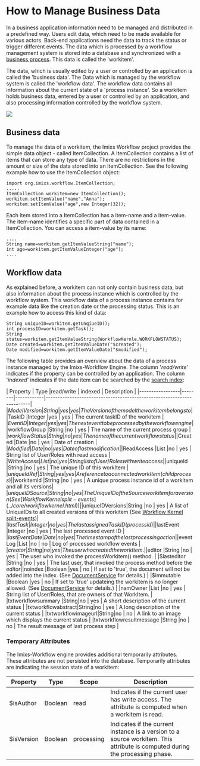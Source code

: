 
# How to Manage Business Data

In a business application information need to be managed and distributed in a predefined way. Users edit data, which need to be made available for various actors. Back-end applications need the data to track the status or trigger different events. The data which is  processed by a workflow management system is stored into a database and synchronized with a [business process](./businessprocess.html). 
This data is called the 'workitem'. 
 
The data, which is usually edited by a user or controlled by an application is called the 'business data'. The Data which is managed by the workflow system is called the 'workflow data'. The workflow data contains all information about the current state of a 'process instance'.
So a workitem holds business data, entered by a user or controlled by an application, and also processing information controlled by the workflow system.
 
<img src="../images/imixs-workitem.png"/>
 
## Business data
 
To manage the data of a workitem, the Imixs Workflow project provides the simple data object - called ItemCollection. A ItemCollection contains a list of items that can store any type of data. There are no restrictions in the amount or size of the data stored into an ItemCollection. See the following example how to use the ItemCollection object:
 
    import org.imixs.workflow.ItemCollection;
    .....
    ItemCollection workitem=new ItemCollection();
    workitem.setItemValue("name","Anna");
    workitem.setItemValue("age",new Integer(32));
 
Each item stored into a ItemCollection has a item-name and a item-value. The item-name identifies a specific part of data contained in a ItemCollection. You can access a item-value by its name:
  
    ....
    String name=workitem.getItemValueString("name");
    int age=workitem.getItemValueInteger("age");
    ....
  
 
## Workflow data

As explained before, a workitem can not only contain business data, but also information about the process instance which is controlled by the workflow system. This workflow data of a process instance contains for example data like the creation date or the processing status. This is an example how to access this kind of data:
 
   
    String uniqueID=workitem.getUnqiueID();
    int processID=workitem.getTask();
    String status=workitem.getItemValueString(WorkflowKernle.WORKFLOWSTATUS);
    Date created=workitem.getItemValueDate("$created");
    Date modified=workitem.getItemValueDate("$modified");
  
The following table provides an overview about the data of a process instance managed by the Imixs-Workflow Engine. The column '_read/write_' indicates if the property can be controlled by an application. The column '_indexed_' indicates if the date item can be searched by the [search index](../engine/queries.html#Query_Items):
 
 
| Property        | Type   |read/write  | indexed | Description												 	|
|-----------------|--------|------------|-----------------------------------------------------------------------|
|$ModelVersion    |String  |yes   		| yes 	  | The Version of the model the workitem belongs to  			|
|$TaskID       	  |Integer |yes   		| yes 	  | The current taskID of the workitem							|
|$EventID         |Integer |yes   		| yes 	  | The next event to be processed by the workflow engine  		|
|$workflowGroup   |String  |no    		| yes 	  | The name of the current process group   					|
|$workflowStatus  |String  |no   		| yes 	  | The name of the current workflow status      				|
|$Created         |Date    |no    		| yes 	  | Date of creation                              				|
|$Modified        |Date    |no    		| yes 	  | Date of last modification                     				|
|$ReadAccess      |List    |no    		| yes 	  | String list of User/Roles with read access    				|
|$WriteAccess     |List    |no    		| yes 	  | String list of User/Roles with write access   				|
|$uniqueId        |String  |no    		| yes 	  | The unique ID of this workItem                				|
|$uniqueIdRef     |String  |yes   		| yes 	  | A reference to a connected workItem (child process) 			|
|$workitemId      |String  |no    		| yes 	  | A unique process instance id of a workitem and all its versions|
|$uniqueIDSource  |String  |no    		| yes 	  | The UniqueID of the Source workitem for a version (See [Workflow Kernel split-events](../core/workflowkernel.html))     |
|$uniqueIDVersions|String  |no    		| yes 	  | A list of UniqueIDs to all created versions of this workitem  (See [Workflow Kernel split-events](../core/workflowkernel.html))|
|$lastTask        |Integer |no    		| yes 	  | The last assigned Task ID (processid)          				|
|$lastEvent       |Integer |no    		| yes 	  | The last processed event ID           						|
|$lastEventDate   |Date    |no     		| yes 	  | The timestamp of the last processing action    				|
|$eventLog        |List    |no    	    | no 	  | Log of processed workflow events    					     	|
|$creator         |String  |no    		| yes 	  | The user who created the workItem.             				|
|$editor          |String  |no    		| yes 	  | The user who invoked the processWorkitem() method.       		|
|$lasteditor      |String  |no    		| yes 	  | The last user, that invoked the process method before the $editor |
|$noindex    	  |Boolean |yes    		| no 	  | If set to 'true', the document will not be added into the index. (See [DocumentService](../engine/documentservice.html) for details.)   |
|$immutable    	  |Boolean |yes    		| no 	  | If set to 'true' updateing the workitem is no longer allowed. (See [DocumentService](../engine/documentservice.html) for details.) |
|namOwner         |List    |no    		| yes 	  | String list of User/Roles, that are owners of that WorkItem. 	|
|txtworkflowsummary |String|no 			| yes 	  | A short description of the current status      				|
|txtworkflowabstract|String|no 			| yes 	  | A long description of the current status       				|
|txtworkflowimageurl|String|no 			| no 	  | A link to an image which displays the current status 			|
|txtworkflowresultmessage  |String |no  | no 	  | The result message of last process step 						|
 

### Temporary Attributes 
 
The Imixs-Workflow engine provides additional temporarily attributes. These attributes are not persisted into the database.
Temporarily attributes are indicating the session state of a workitem:
 
 
| Property 		| Type   |Scope      | Description                               						|
|---------------|--------|-----------|------------------------------------------------------------------|
|$isAuthor      |Boolean |read       | Indicates if the current user has write access. The attribute is computed when a workitem is read.	|
|$isVersion     |Boolean |processing | Indicates if the current instance is a version to a source workitem. This attribute is computed during the processing phase.  |



